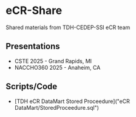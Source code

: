 # eCR-Share
Shared materials from TDH-CEDEP-SSI eCR team

## Presentations
* CSTE 2025 - Grand Rapids, MI
* NACCHO360 2025 - Anaheim, CA

## Scripts/Code
* [TDH eCR DataMart Stored Proceedure]("eCR DataMart/StoredProceedure.sql")

